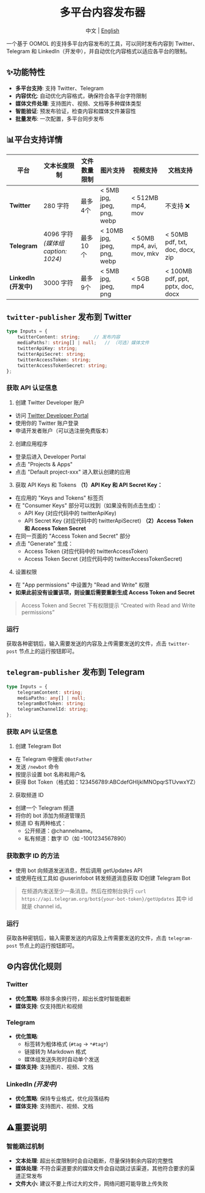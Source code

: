 <div align=center>
  <h1>多平台内容发布器</h1>
  <p>中文 | <a href="./README.md">English</a></p>
</div>

一个基于 OOMOL 的支持多平台内容发布的工具，可以同时发布内容到 Twitter、Telegram 和 LinkedIn（开发中），并自动优化内容格式以适应各平台的限制。

## ✨功能特性

- **多平台支持**: 支持 Twitter、Telegram
- **内容优化**: 自动优化内容格式，确保符合各平台字符限制
- **媒体文件处理**: 支持图片、视频、文档等多种媒体类型
- **智能验证**: 预发布验证，检查内容和媒体文件兼容性
- **批量发布**: 一次配置，多平台同步发布

## 📊平台支持详情

| 平台 | 文本长度限制 | 文件数量限制 | 图片支持 | 视频支持 | 文档支持 |
|------|------------|------------|----------|----------|----------|
| **Twitter** | 280 字符 | 最多4个 | < 5MB<br/>jpg, jpeg, png, webp | < 512MB<br/>mp4, mov | 不支持 ❌ |
| **Telegram** | 4096 字符<br/>*(媒体组 caption: 1024)* | 最多10个 | < 10MB<br/>jpg, jpeg, png, webp | < 50MB<br/>mp4, avi, mov, mkv | < 50MB<br/>pdf, txt, doc, docx, zip |
| **LinkedIn<br/>(开发中)** | 3000 字符 | 最多9个 | < 5MB<br/>jpg, jpeg, png | < 5GB<br/>mp4 | < 100MB<br/>pdf, ppt, pptx, doc, docx |

## `twitter-publisher` 发布到 Twitter

```ts
type Inputs = {
    twitterContent: string;     // 发布内容
    mediaPaths?: string[] | null;   // （可选）媒体文件
    twitterApiKey: string;
    twitterApiSecret: string;
    twitterAccessToken: string;
    twitterAccessTokenSecret: string;
};
```

### 获取 API 认证信息

1. 创建 Twitter Developer 账户
* 访问 [Twitter Developer Portal](https://developer.x.com/en)
* 使用你的 Twitter 账户登录
* 申请开发者账户（可以选注册免费版本）

2. 创建应用程序
* 登录后进入 Developer Portal
* 点击 "Projects & Apps"
* 点击 "Default project-xxx" 进入默认创建的应用

3. 获取 API Keys 和 Tokens
**（1）API Key 和 API Secret Key：**
* 在应用的 "Keys and Tokens" 标签页
* 在 "Consumer Keys" 部分可以找到（如果没有则点击生成）：
    * API Key (对应代码中的 twitterApiKey)
    * API Secret Key (对应代码中的 twitterApiSecret)
**（2）Access Token 和 Access Token Secret**
* 在同一页面的 "Access Token and Secret" 部分
* 点击 "Generate" 生成：
    * Access Token (对应代码中的 twitterAccessToken)
    * Access Token Secret (对应代码中的 twitterAccessTokenSecret)

4. 设置权限
* 在 "App permissions" 中设置为 "Read and Write" 权限
* **如果此前没有设置该项，则设置后需要重新生成 Access Token and Secret**

> Access Token and Secret 下有权限提示 “Created with Read and Write permissions”

### 运行

获取各种密钥后，输入需要发送的内容及上传需要发送的文件，点击 `twitter-post` 节点上的运行按钮即可。

## `telegram-publisher` 发布到 Telegram

```ts
type Inputs = {
    telegramContent: string;
    mediaPaths: any[] | null;
    telegramBotToken: string;
    telegramChannelId: string;
};
```

### 获取 API 认证信息

1. 创建 Telegram Bot
* 在 Telegram 中搜索 `@BotFather`
* 发送 `/newbot` 命令
* 按提示设置 bot 名称和用户名
* 获得 Bot Token（格式如：123456789:ABCdefGHIjklMNOpqrSTUvwxYZ）

2. 获取频道 ID
* 创建一个 Telegram 频道
* 将你的 bot 添加为频道管理员
* 频道 ID 有两种格式：
    * 公开频道：@channelname。
    * 私有频道：数字 ID（如 -1001234567890）

### 获取数字 ID 的方法

* 使用 bot 向频道发送消息，然后调用 getUpdates API
* 或使用在线工具如 @userinfobot 转发频道消息获取 ID创建 Telegram Bot

> 在频道内发送至少一条消息。然后在控制台执行 `curl https://api.telegram.org/bot${your-bot-token}/getUpdates` 其中 id 就是 channel id。

### 运行

获取各种密钥后，输入需要发送的内容及上传需要发送的文件，点击 `telegram-post` 节点上的运行按钮即可。

## ⚙️内容优化规则

### Twitter
- **优化策略**: 移除多余换行符，超出长度时智能截断
- **媒体支持**: 仅支持图片和视频

### Telegram
- **优化策略**: 
  - 标签转为粗体格式 (`#tag` → `*#tag*`)
  - 链接转为 Markdown 格式
  - 媒体组发送失败时自动单个发送
- **媒体支持**: 支持图片、视频、文档

### LinkedIn *(开发中)*
- **优化策略**: 保持专业格式，优化段落结构
- **媒体支持**: 支持图片、视频、文档

## ⚠️重要说明

### 智能跳过机制
- **文本处理**: 超出长度限制时会自动截断，尽量保持剩余内容的完整性
- **媒体处理**: 不符合渠道要求的媒体文件会自动跳过该渠道，其他符合要求的渠道正常发布
- **文件大小**: 建议不要上传过大的文件，网络问题可能导致上传失败
